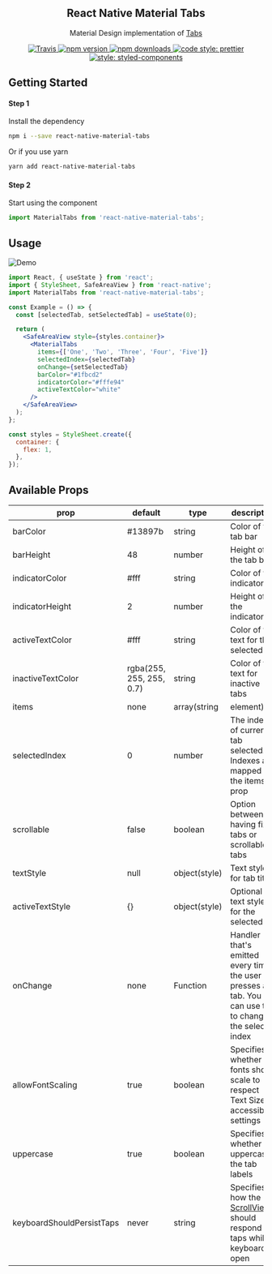 <h2 align="center">React Native Material Tabs</h2>

<p align="center">Material Design implementation of <a href="https://material.io/guidelines/components/tabs.html#tabs-types-of-tabs">Tabs</a>

<p align="center">
  <a href="https://travis-ci.org/iRoachie/react-native-material-tabs">
    <img alt="Travis" src="https://img.shields.io/travis/iRoachie/react-native-material-tabs.svg?style=flat-square">
  </a>
  <a href="https://www.npmjs.com/package/react-native-material-tabs">
    <img alt="npm version" src="https://img.shields.io/npm/v/react-native-material-tabs.svg?style=flat-square">
  </a>
  <a href="https://www.npmjs.com/package/react-native-material-tabs">
    <img alt="npm downloads" src="https://img.shields.io/npm/dm/react-native-material-tabs.svg?style=flat-square">
  </a>
   <a href="https://prettier.io">
    <img alt="code style: prettier" src="https://img.shields.io/badge/code_style-prettier-ff69b4.svg?style=flat-square">
  </a>
   <a href="https://www.styled-components.com">
    <img alt="style: styled-components" src="https://img.shields.io/badge/style-%F0%9F%92%85%20styled--components-orange.svg?colorB=daa357&colorA=db748e&style=flat-square">
  </a>
</p>

## Getting Started

#### Step 1

Install the dependency

```bash
npm i --save react-native-material-tabs
```

Or if you use yarn

```bash
yarn add react-native-material-tabs
```

#### Step 2

Start using the component

```jsx
import MaterialTabs from 'react-native-material-tabs';
```

## Usage

![Demo](https://user-images.githubusercontent.com/5962998/59991843-f2e43600-9616-11e9-913b-b8fb8a566d68.gif)

```jsx
import React, { useState } from 'react';
import { StyleSheet, SafeAreaView } from 'react-native';
import MaterialTabs from 'react-native-material-tabs';

const Example = () => {
  const [selectedTab, setSelectedTab] = useState(0);

  return (
    <SafeAreaView style={styles.container}>
      <MaterialTabs
        items={['One', 'Two', 'Three', 'Four', 'Five']}
        selectedIndex={selectedTab}
        onChange={setSelectedTab}
        barColor="#1fbcd2"
        indicatorColor="#fffe94"
        activeTextColor="white"
      />
    </SafeAreaView>
  );
};

const styles = StyleSheet.create({
  container: {
    flex: 1,
  },
});
```

## Available Props

| prop                      | default                  | type          | description                                                                                                                                                     |
| ------------------------- | ------------------------ | ------------- | --------------------------------------------------------------------------------------------------------------------------------------------------------------- |
| barColor                  | #13897b                  | string        | Color of the tab bar                                                                                                                                            |
| barHeight                 | 48                       | number        | Height of the tab bar                                                                                                                                            |
| indicatorColor            | #fff                     | string        | Color of the indicator                                                                                                                                          |
| indicatorHeight           | 2                        | number        | Height of the indicator
| activeTextColor           | #fff                     | string        | Color of the text for the selected tab                                                                                                                          |
| inactiveTextColor         | rgba(255, 255, 255, 0.7) | string        | Color of the text for inactive tabs                                                                                                                             |
| items                     | none                     | array(string  | element)                                                                                                                                                        | The headers for the individual tabs |
| selectedIndex             | 0                        | number        | The index of current tab selected. Indexes are mapped to the items prop                                                                                         |
| scrollable                | false                    | boolean       | Option between having fixed tabs or scrollable tabs                                                                                                             |
| textStyle                 | null                     | object(style) | Text style for tab titles                                                                                                                                       |
| activeTextStyle           | {}                       | object(style) | Optional text style for the selected tab                                                                                                                        |
| onChange                  | none                     | Function      | Handler that's emitted every time the user presses a tab. You can use this to change the selected index                                                         |
| allowFontScaling          | true                     | boolean       | Specifies whether fonts should scale to respect Text Size accessibility settings                                                                                |
| uppercase                 | true                     | boolean       | Specifies whether to uppercase the tab labels                                                                                                                   |
| keyboardShouldPersistTaps | never                    | string        | Specifies how the [ScrollView](https://facebook.github.io/react-native/docs/scrollview#keyboardshouldpersisttaps) should respond to taps while keyboard is open |

